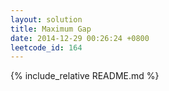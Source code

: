 ```yaml
---
layout: solution
title: Maximum Gap
date: 2014-12-29 00:26:24 +0800
leetcode_id: 164
---
```

{% include_relative README.md %}
